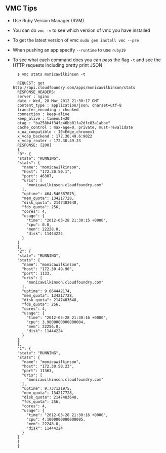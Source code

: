 ## VMC Tips

- Use Ruby Version Manager (RVM)
- You can do `vmc -v` to see which version of vmc you have installed
- To get the latest version of vmc `sudo gem install vmc --pre`
- When pushing an app specify `--runtime` to use `ruby19`
- To see what each command does you can pass the flag `-t` and see the HTTP requests including pretty print JSON

        $ vmc stats monicawilkinson -t

        REQUEST: get http://api.cloudfoundry.com/apps/monicawilkinson/stats
        RESPONSE_HEADERS:
        server : nginx
        date : Wed, 28 Mar 2012 21:30:17 GMT
        content_type : application/json; charset=utf-8
        transfer_encoding : chunked
        connection : keep-alive
        keep_alive : timeout=20
        etag : "ba258b4f34fc46bb01fa2dfc83a1abbe"
        cache_control : max-age=0, private, must-revalidate
        x_ua_compatible : IE=Edge,chrome=1
        x_vcap_backend : 172.30.49.6:9022
        x_vcap_router : 172.30.49.23
        RESPONSE: [200]
        {
        "0": {
        "state": "RUNNING",
        "stats": {
          "name": "monicawilkinson",
          "host": "172.30.50.1",
          "port": 46307,
          "uris": [
            "monicawilkinson.cloudfoundry.com"
          ],
          "uptime": 464.546387075,
          "mem_quota": 134217728,
          "disk_quota": 2147483648,
          "fds_quota": 256,
          "cores": 4,
          "usage": {
            "time": "2012-03-28 21:30:15 +0000",
            "cpu": 0.0,
            "mem": 22228.0,
            "disk": 11444224
          }
        }
        },
        "2": {
        "state": "RUNNING",
        "stats": {
          "name": "monicawilkinson",
          "host": "172.30.49.90",
          "port": 1133,
          "uris": [
            "monicawilkinson.cloudfoundry.com"
          ],
          "uptime": 9.664442174,
          "mem_quota": 134217728,
          "disk_quota": 2147483648,
          "fds_quota": 256,
          "cores": 4,
          "usage": {
            "time": "2012-03-28 21:30:16 +0000",
            "cpu": 3.9000000000000004,
            "mem": 22256.0,
            "disk": 11444224
          }
        }
        },
        "1": {
        "state": "RUNNING",
        "stats": {
          "name": "monicawilkinson",
          "host": "172.30.50.23",
          "port": 11363,
          "uris": [
            "monicawilkinson.cloudfoundry.com"
          ],
          "uptime": 9.737121975,
          "mem_quota": 134217728,
          "disk_quota": 2147483648,
          "fds_quota": 256,
          "cores": 4,
          "usage": {
            "time": "2012-03-28 21:30:16 +0000",
            "cpu": 4.1000000000000005,
            "mem": 22248.0,
            "disk": 11444224
          }
        }
        }
        }

